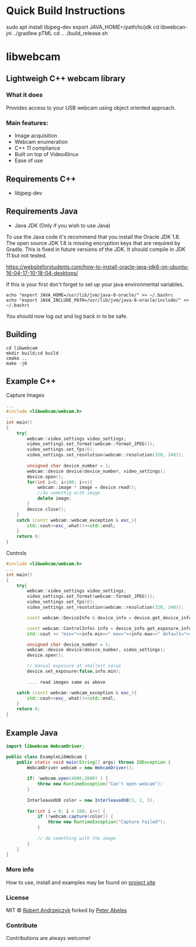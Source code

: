 # Quick Build Instructions

sudo apt install libjpeg-dev
export JAVA_HOME=/path/to/jdk
cd libwebcan-jni
../gradlew pTML
cd ..
./build_release.sh

# libwebcam
## Lightweigh C++ webcam library

### What it does
Provides access to your USB webcam using object oriented approach. 

### Main features:
* Image acquisition
* Webcam enumeration
* C++ 11 compliance
* Built on top of Video4linux
* Ease of use

## Requirements C++

* libjpeg-dev

## Requirements Java

* Java JDK (Only if you wish to use Java)

To use the Java code it's recommend that you install the Oracle JDK 1.8.
The open source JDK 1.8 is missing encryption keys that are required by Gradle.
This is fixed in future versions of the JDK. It should compile in JDK 11 but not tested.

https://websiteforstudents.com/how-to-install-oracle-java-jdk8-on-ubuntu-16-04-17-10-18-04-desktops/

If this is your first don't forget to set up your java environmental variables.
```commandline
echo "export JAVA_HOME=/usr/lib/jvm/java-8-oracle/" >> ~/.bashrc
echo "export JAVA_INCLUDE_PATH=/usr/lib/jvm/java-8-oracle/include/" >> ~/.bashrc
```
You should now log out and log back in to be safe.

## Building

```commandline
cd libwebcam
mkdir build;cd build
cmake ..
make -j8
```

## Example C++

Capture Images

```c++
...
#include <libwebcam/webcam.h>
...
int main()
{
	try{
		webcam::video_settings video_settings;
		video_settings.set_format(webcam::format_JPEG());
		video_settings.set_fps(6);
		video_settings.set_resolution(webcam::resolution(320, 240));
		
		unsigned char device_number = 1;
		webcam::device device(device_number, video_settings);
		device.open();
		for(int i=0; i<100; i++){
		    webcam::image * image = device.read();
		    //do somethig with image
		    delete image;
		}
		device.close();
    }
    catch (const webcam::webcam_exception & exc_){
		std::cout<<exc_.what()<<std::endl;
	}
	return 0;
}
```

Controls
```c++
#include <libwebcam/webcam.h>
...
int main()
{
	try{
		webcam::video_settings video_settings;
		video_settings.set_format(webcam::format_JPEG());
		video_settings.set_fps(6);
		video_settings.set_resolution(webcam::resolution(320, 240));

		const webcam::DeviceInfo & device_info = device.get_device_info();

		const webcam::ControlInfo& info = device_info.get_exposure_info();
		std::cout << "min="<<info.min<<" max="<<info.max<<" default="<<info.default_value<<endl;

		unsigned char device_number = 1;
		webcam::device device(device_number, video_settings);
		device.open();

        // manual exposure at smallest value
        device.set_exposure(false,info.min);
        
        .... read images same as above

    catch (const webcam::webcam_exception & exc_){
		std::cout<<exc_.what()<<std::endl;
	}
	return 0;
}

```


## Example Java 

```java
import libwebcam.WebcamDriver;

public class ExampleLibWebcam {
    public static void main(String[] args) throws IOException {
        WebcamDriver webcam = new WebcamDriver();
        
        if( !webcam.open(4000,2000) ) {
            throw new RuntimeException("Can't open webcam");
        }
        
        InterleavedU8 color = new InterleavedU8(1, 1, 3);
        
        for(int i = 0; i < 100; i++) {
            if (!webcam.capture(color)) {
                throw new RuntimeException("Capture Failed");
            }
            
            // do something with the image
        }
    }
}
```


### More info
How to use, install and examples may be found on [project site]

### License
MIT © [Robert Andrzejczyk]
forked by [Peter Abeles]
### Contribute
Contributions are always welcome!

[project site]: http://rojarand.github.io/libwebcam
[Robert Andrzejczyk]: https://github.com/rojarand
[Peter Abeles]: https://github.com/lessthanoptimal
